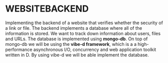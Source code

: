 # WEBSITEBACKEND
Implementing the backend of a website that verifies whether the security of a link or file.
The backend implements a database where all of the information is stored. We want to track down information about users, files and URLs.
The database is implemented using **mongo-db**. On top of mongo-db we will be using the **vibe-d framework**, which is a a high-performance asynchronous I/O, 
concurrency and web application toolkit written in D. By using vibe-d we will be able implement the database.
